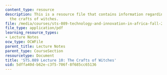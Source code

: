 ```yaml
---
content_type: resource
description: This is a resource file that contains information regarding lecture 10
  the crafts of witches.
file: /media/courses/sts-089-technology-and-innovation-in-africa-fall-2014/5dffa40db62ec3f5706f8f685cc65136_MITSTS_089F14_Lecture10.pdf
file_type: application/pdf
learning_resource_types:
- Lecture Notes
ocw_type: OCWFile
parent_title: Lecture Notes
parent_type: CourseSection
resourcetype: Document
title: 'STS.089 Lecture 10: The Crafts of Witches'
uid: 5dffa40d-b62e-c3f5-706f-8f685cc65136
---
```

